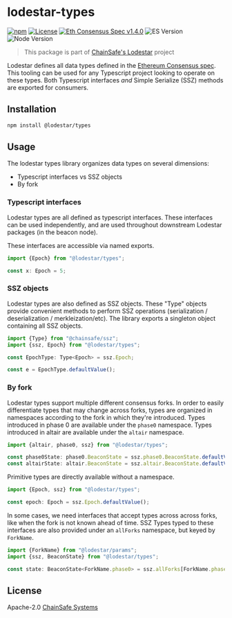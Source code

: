# lodestar-types

[![npm](https://img.shields.io/npm/v/@lodestar/types)](https://www.npmjs.com/package/@lodestar/types)
[![License](https://img.shields.io/badge/License-Apache%202.0-blue.svg)](https://opensource.org/licenses/Apache-2.0)
[![Eth Consensus Spec v1.4.0](https://img.shields.io/badge/ETH%20consensus--spec-1.4.0-blue)](https://github.com/ethereum/consensus-specs/releases/tag/v1.4.0)
![ES Version](https://img.shields.io/badge/ES-2021-yellow)
![Node Version](https://img.shields.io/badge/node-22.x-green)

> This package is part of [ChainSafe's Lodestar](https://lodestar.chainsafe.io) project

Lodestar defines all data types defined in the [Ethereum Consensus spec](https://github.com/ethereum/consensus-specs). This tooling can be used for any Typescript project looking to operate on these types. Both Typescript interfaces _and_ Simple Serialize (SSZ) methods are exported for consumers.

## Installation

```sh
npm install @lodestar/types
```

## Usage

The lodestar types library organizes data types on several dimensions:

- Typescript interfaces vs SSZ objects
- By fork

### Typescript interfaces

Lodestar types are all defined as typescript interfaces. These interfaces can be used independently, and are used throughout downstream Lodestar packages (in the beacon node).

These interfaces are accessible via named exports.

```typescript
import {Epoch} from "@lodestar/types";

const x: Epoch = 5;
```

### SSZ objects

Lodestar types are also defined as SSZ objects. These "Type" objects provide convenient methods to perform SSZ operations (serialization / deserialization / merkleization/etc). The library exports a singleton object containing all SSZ objects.

```typescript
import {Type} from "@chainsafe/ssz";
import {ssz, Epoch} from "@lodestar/types";

const EpochType: Type<Epoch> = ssz.Epoch;

const e = EpochType.defaultValue();
```

### By fork

Lodestar types support multiple different consensus forks. In order to easily differentiate types that may change across forks, types are organized in namespaces according to the fork in which they're introduced. Types introduced in phase 0 are available under the `phase0` namespace. Types introduced in altair are available under the `altair` namespace.

```typescript
import {altair, phase0, ssz} from "@lodestar/types";

const phase0State: phase0.BeaconState = ssz.phase0.BeaconState.defaultValue();
const altairState: altair.BeaconState = ssz.altair.BeaconState.defaultValue();
```

Primitive types are directly available without a namespace.

```typescript
import {Epoch, ssz} from "@lodestar/types";

const epoch: Epoch = ssz.Epoch.defaultValue();
```

In some cases, we need interfaces that accept types across across forks, like when the fork is not known ahead of time. SSZ Types typed to these interfaces are also provided under an `allForks` namespace, but keyed by `ForkName`.

```typescript
import {ForkName} from "@lodestar/params";
import {ssz, BeaconState} from "@lodestar/types";

const state: BeaconState<ForkName.phase0> = ssz.allForks[ForkName.phase0].BeaconState.defaultValue();
```

## License

Apache-2.0 [ChainSafe Systems](https://chainsafe.io)
